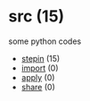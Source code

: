 # src (15)
some python codes

+ [stepin](stepin/README.md) (15)
+ [import](import/README.md) (0)
+ [apply](apply/README.md) (0)
+ [share](share/README.md) (0)
